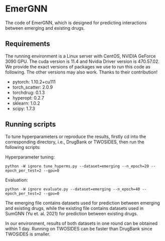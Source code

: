 # EmerGNN
The code of EmerGNN, which is designed for predicting interactions between emerging and existing drugs.

## Requirements

The running environment is a Linux server with CentOS, NVIDIA GeForce 3090 GPU. The cuda version is 11.4 and Nvidia Driver version is 470.57.02. We provide the exact versions of packages we use to run this code as following. The other versions may also work. Thanks to their contribution!
- pytorch: 1.10.2+cu111
- torch_scatter: 2.0.9
- torchdrug: 0.1.3
- hyperopt: 0.2.7
- sklearn: 1.0.2
- scipy: 1.7.3

## Running scripts
To tune hyperparameters or reproduce the results, firstly cd into the corresponding directory, i.e., DrugBank or TWOSIDES, then run the following scripts:

Hyperparameter tuning:
```
python -W ignore tune_hyperms.py --dataset=emerging --n_epoch=20 --epoch_per_test=2 --gpu=0
```

Evaluation:
```
python -W ignore evaluate.py --dataset=emerging --n_epoch=40 --epoch_per_test=2 --gpu=0
```

The emerging file contains datasets used for prediction between emerging and existing drugs, while the existing file contains datasets used in SumGNN (Yu et. al. 2021) for prediction between existing drugs.

In our environment, results of both datasets in one round can be obtained within 1 day. Running on TWOSIDES can be faster than DrugBank since TWOSIDES is smaller.

